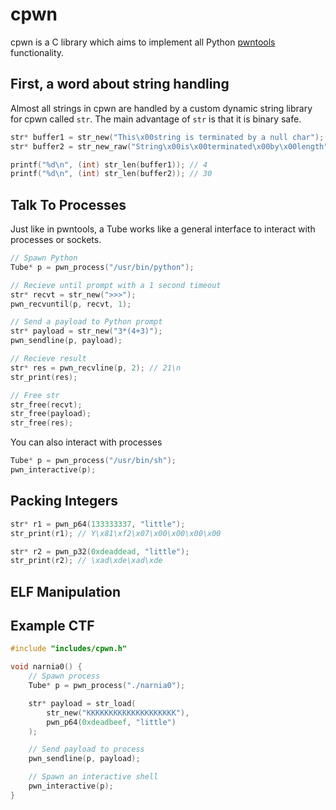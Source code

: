 # cpwn

cpwn is a C library which aims to implement all Python [pwntools](https://github.com/Gallopsled/pwntools) functionality.


## First, a word about string handling
Almost all strings in cpwn are handled by a custom dynamic string library for cpwn called `str`. The main advantage of `str` is that it is binary safe.

```c    
str* buffer1 = str_new("This\x00string is terminated by a null char");
str* buffer2 = str_new_raw("String\x00is\x00terminated\x00by\x00length", 30);

printf("%d\n", (int) str_len(buffer1)); // 4
printf("%d\n", (int) str_len(buffer2)); // 30
```


## Talk To Processes

Just like in pwntools, a Tube works like a general interface to interact with processes or sockets.
```c
// Spawn Python
Tube* p = pwn_process("/usr/bin/python");

// Recieve until prompt with a 1 second timeout
str* recvt = str_new(">>>");
pwn_recvuntil(p, recvt, 1);

// Send a payload to Python prompt
str* payload = str_new("3*(4+3)");
pwn_sendline(p, payload);

// Recieve result
str* res = pwn_recvline(p, 2); // 21\n
str_print(res);

// Free str
str_free(recvt);
str_free(payload);
str_free(res);
```


You can also interact with processes
```c
Tube* p = pwn_process("/usr/bin/sh");
pwn_interactive(p);
```


## Packing Integers
```c
str* r1 = pwn_p64(133333337, "little");
str_print(r1); // Y\x81\xf2\x07\x00\x00\x00\x00

str* r2 = pwn_p32(0xdeaddead, "little");
str_print(r2); // \xad\xde\xad\xde
```

## ELF Manipulation



## Example CTF
```c
#include "includes/cpwn.h"

void narnia0() {
    // Spawn process
    Tube* p = pwn_process("./narnia0");

    str* payload = str_load(
        str_new("KKKKKKKKKKKKKKKKKKKK"),
        pwn_p64(0xdeadbeef, "little")
    ); 

    // Send payload to process
    pwn_sendline(p, payload);

    // Spawn an interactive shell
    pwn_interactive(p);
}
```
